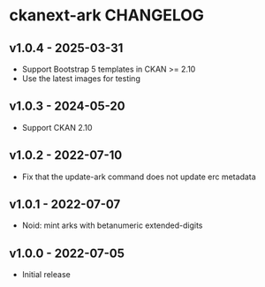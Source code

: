 # ckanext-ark CHANGELOG


## v1.0.4 - 2025-03-31

- Support Bootstrap 5 templates in CKAN >= 2.10
- Use the latest images for testing

## v1.0.3 - 2024-05-20

- Support CKAN 2.10

## v1.0.2 - 2022-07-10

- Fix that the update-ark command does not update erc metadata

## v1.0.1 - 2022-07-07

- Noid: mint arks with betanumeric extended-digits

## v1.0.0 - 2022-07-05

- Initial release
